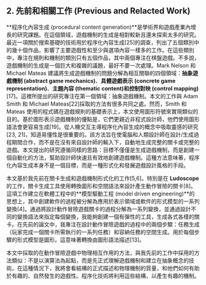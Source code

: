## 2. 先前和相關工作 (Previous and Relacted Work)

**程序化內容生成 (procedural content generation)**是學術界和遊戲產業內增長的研究課題。在這個領域，遊戲機制的生成是相對較新且還未探索太多的研究。最近一項關於搜索基礎的技術用於程序化內容生成[25]的調查，列出了五個類別中的幾十個作品，影響了主要遊戲性和至少與選項內容一樣多的工作。在這些類別中，專注在規則和機制的類別只有五個作品，其中兩個專注在棋盤遊戲。不多說，遊戲機制的生成是一個巨大和複雜的議題，最好不要一次處理。Mark Nelson 和 Michael Mateas 建議將生成遊戲機制的問題分解為相互關聯的四個領域：**抽象遊戲機制 (abstract game mechanics)**、**具體遊戲表示 (concrete game representation)**、**主題內容 (thematic content)**和**控制對映 (control mapping)**[17]。這裡所提出的研究專注在第一個領域：抽象遊戲機制。本文的工作與 Adam Smith 和 Michael Mateas[22]採取的方法有很多共同之處。然而，Smith 和 Mateas 使用的程式碼在遊戲規則的基礎表示上，本文使用圖形符號來實現類似的目的。基於圖形表示遊戲機制的優點是，它們更親近非程式設計師，他們使用圖形語法會更容易生成[19]。從人機交互主導程序化內容生成的概念中吸取靈感的研究[23, 21]，知道易懂性是很重要的。該方法旨在使電腦和人類設計師在設計/生成過程期間合作，而不是在沒有來自設計師的輸入下，自動地生成完整的關卡或完整的遊戲。本文提出的研究遵循同樣的思路：目標不僅僅是生成遊戲機制，而是創建一個自動化的方法，幫助設計師快速且有效地創建遊戲機制。這種方法意味著，程序化內容生成本身不是一個目標，而是一種形式化和發展遊戲設計風格的手段。

本文基於我先前在關卡生成和遊戲機制形式化的工作[5,6]。特別是在 **Ludoscope** 的工作，關卡生成工具使用轉換圖形和空間語法來設計產生動作冒險的關卡[8]。這項工作建立在軟體工程中的**模型驅動工程 (model driven engineering)**的思想上，其中創建軟件的過程被分解為應用於表示領域或軟件的形式模型的一系列變換[4]。通過將設計動作冒險遊戲關卡的過程分解為一系列變換，並通過設計不同的變換語法來指定每個變換，我能夠創建一個有彈性的工具，生成各式各樣的關卡。在先前的論文中，我專注在設計動作冒險遊戲的過程中的兩個步驟：任務生成（玩家完成一個關卡所需執行的一系列任務）和容納任務的空間生成。用於每個步驟的形式模型是圖形。這意味著轉換由圖形語法描述[13]。

本文中採取的在動作冒險遊戲中物理相互作用的方法，與我先前的工作中採用的方法類似：不是以演算法為起點，而是先正式理解遊戲機制和建立在抽象概念的技術。在這種情況下，我將會看結構的正式描述和物理機制的質量，和他們如何有助於有趣的、自然發生的遊戲性。程序化技術將利用這些結構，以產生有趣的機制。

